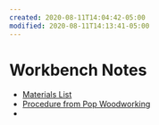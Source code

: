 ```yaml
---
created: 2020-08-11T14:04:42-05:00
modified: 2020-08-11T14:13:41-05:00
---
```


# Workbench Notes

* [Materials List](https://blog.lostartpress.com/2014/09/18/materials-tools-for-the-knockdown-nicholson-workbench/)
* [Procedure from Pop Woodworking](https://www.popularwoodworking.com/article/knockdown-english-workbench/)
*